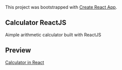 This project was bootstrapped with [Create React App](https://github.com/facebook/create-react-app).

## Calculator ReactJS

Aimple arithmetic calculator built with ReactJS

## Preview

[Calculator in React](https://react-calculator-fecaf.web.app/)
